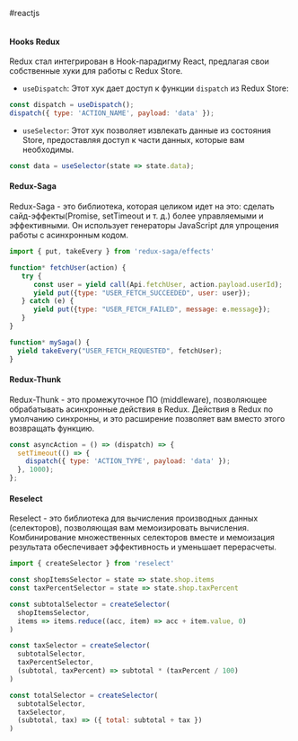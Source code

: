 #reactjs 
```table-of-contents
```
#### Hooks Redux
Redux стал интегрирован в Hook-парадигму React, предлагая свои собственные хуки для работы с Redux Store.

- `useDispatch`: Этот хук дает доступ к функции `dispatch` из Redux Store:

```jsx
const dispatch = useDispatch();
dispatch({ type: 'ACTION_NAME', payload: 'data' });
```

- `useSelector`: Этот хук позволяет извлекать данные из состояния Store, предоставляя доступ к части данных, которые вам необходимы.

```jsx
const data = useSelector(state => state.data);
```
#### Redux-Saga
Redux-Saga - это библиотека, которая целиком идет на это: сделать сайд-эффекты(Promise, setTimeout и т. д.) более управляемыми и эффективными. Он использует генераторы JavaScript для упрощения работы с асинхронным кодом.

```jsx
import { put, takeEvery } from 'redux-saga/effects'

function* fetchUser(action) {
   try {
      const user = yield call(Api.fetchUser, action.payload.userId);
      yield put({type: "USER_FETCH_SUCCEEDED", user: user});
   } catch (e) {
      yield put({type: "USER_FETCH_FAILED", message: e.message});
   }
}

function* mySaga() {
  yield takeEvery("USER_FETCH_REQUESTED", fetchUser);
}
```
#### Redux-Thunk
Redux-Thunk - это промежуточное ПО (middleware), позволяющее обрабатывать асинхронные действия в Redux. Действия в Redux по умолчанию синхронны, и это расширение позволяет вам вместо этого возвращать функцию.

```jsx
const asyncAction = () => (dispatch) => {
  setTimeout(() => {
    dispatch({ type: 'ACTION_TYPE', payload: 'data' });
  }, 1000);
};
```
#### Reselect
Reselect - это библиотека для вычисления производных данных (селекторов), позволяющая вам мемоизировать вычисления. Комбинирование множественных селекторов вместе и мемоизация результата обеспечивает эффективность и уменьшает перерасчеты.

```jsx
import { createSelector } from 'reselect'

const shopItemsSelector = state => state.shop.items
const taxPercentSelector = state => state.shop.taxPercent

const subtotalSelector = createSelector(
  shopItemsSelector,
  items => items.reduce((acc, item) => acc + item.value, 0)
)

const taxSelector = createSelector(
  subtotalSelector,
  taxPercentSelector,
  (subtotal, taxPercent) => subtotal * (taxPercent / 100)
)

const totalSelector = createSelector(
  subtotalSelector,
  taxSelector,
  (subtotal, tax) => ({ total: subtotal + tax })
)
```